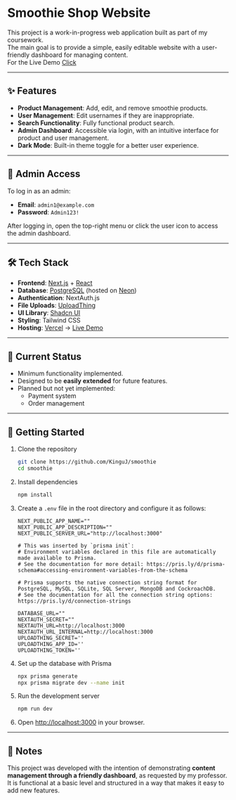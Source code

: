 # Smoothie Shop Website

This project is a work-in-progress web application built as part of my coursework.  
The main goal is to provide a simple, easily editable website with a user-friendly dashboard for managing content.  
For the Live Demo [Click](https://smoothie-five.vercel.app/) 

---

## ✨ Features

- **Product Management**: Add, edit, and remove smoothie products.  
- **User Management**: Edit usernames if they are inappropriate.  
- **Search Functionality**: Fully functional product search.  
- **Admin Dashboard**: Accessible via login, with an intuitive interface for product and user management.  
- **Dark Mode**: Built-in theme toggle for a better user experience.  

---

## 🔑 Admin Access

To log in as an admin:  

- **Email**: `admin1@example.com`  
- **Password**: `Admin123!`  

After logging in, open the top-right menu or click the user icon to access the admin dashboard.  

---

## 🛠️ Tech Stack

- **Frontend**: [Next.js](https://nextjs.org/) + [React](https://react.dev/)  
- **Database**: [PostgreSQL](https://www.postgresql.org/) (hosted on [Neon](https://neon.tech/))  
- **Authentication**: NextAuth.js  
- **File Uploads**: [UploadThing](https://uploadthing.com/)  
- **UI Library**: [Shadcn UI](https://ui.shadcn.com/)  
- **Styling**: Tailwind CSS  
- **Hosting**: [Vercel](https://vercel.com/) → [Live Demo](https://smoothie-five.vercel.app/) 
---

## 📌 Current Status

- Minimum functionality implemented.  
- Designed to be **easily extended** for future features.  
- Planned but not yet implemented:  
  - Payment system  
  - Order management  

---

## 🚀 Getting Started

1. Clone the repository  
   ```bash
   git clone https://github.com/KinguJ/smoothie
   cd smoothie
   ```

2. Install dependencies  
   ```bash
   npm install
   ```

3. Create a `.env` file in the root directory and configure it as follows:  

   ```env
   NEXT_PUBLIC_APP_NAME="" 
   NEXT_PUBLIC_APP_DESCRIPTION="" 
   NEXT_PUBLIC_SERVER_URL="http://localhost:3000"

   # This was inserted by `prisma init`:
   # Environment variables declared in this file are automatically made available to Prisma.
   # See the documentation for more detail: https://pris.ly/d/prisma-schema#accessing-environment-variables-from-the-schema

   # Prisma supports the native connection string format for PostgreSQL, MySQL, SQLite, SQL Server, MongoDB and CockroachDB.
   # See the documentation for all the connection string options: https://pris.ly/d/connection-strings

   DATABASE_URL="" 
   NEXTAUTH_SECRET="" 
   NEXTAUTH_URL=http://localhost:3000
   NEXTAUTH_URL_INTERNAL=http://localhost:3000
   UPLOADTHING_SECRET='' 
   UPLOADTHING_APP_ID='' 
   UPLOADTHING_TOKEN=''
   ```

4. Set up the database with Prisma  
   ```bash
   npx prisma generate
   npx prisma migrate dev --name init
   ```

5. Run the development server  
   ```bash
   npm run dev
   ```

6. Open [http://localhost:3000](http://localhost:3000) in your browser.  

---

## 📖 Notes

This project was developed with the intention of demonstrating **content management through a friendly dashboard**, as requested by my professor.  
It is functional at a basic level and structured in a way that makes it easy to add new features.  

